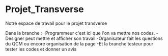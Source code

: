 # Projet_Transverse
Notre espace de travail pour le projet transverse

Dans la branche :
-Programmeur c'est ici que l'on va mettre nos codes.
-Designer peut mettre et afficher son travail
-Organisateur fait les questions du QCM ou encore organisation de la page 
-Et la branche testeur pour tester les codes et donner un avis 




